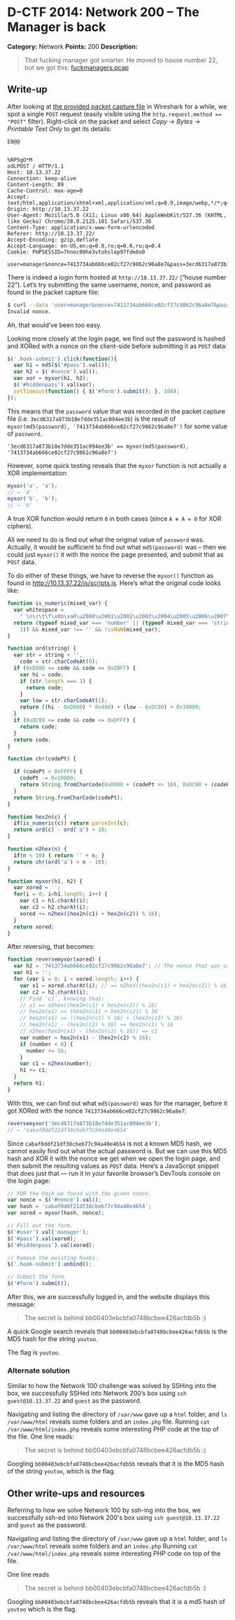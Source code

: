 # D-CTF 2014: Network 200 – The Manager is back

**Category:** Network
**Points:** 200
**Description:**

> That fucking manager got smarter. He moved to house number 22, but we got this: [fuckmanagers.pcap](manager.pcap)

## Write-up

After looking at [the provided packet capture file](manager.pcap) in Wireshark for a while, we spot a single `POST` request (easily visible using the `http.request.method == "POST"` filter). Right-click on the packet and select _Copy_ → _Bytes_ → _Printable Text Only_ to get its details:

```
E8@@


%RP5gO*M
odLPOST / HTTP/1.1
Host: 10.13.37.22
Connection: keep-alive
Content-Length: 89
Cache-Control: max-age=0
Accept: text/html,application/xhtml+xml,application/xml;q=0.9,image/webp,*/*;q=0.8
Origin: http://10.13.37.22
User-Agent: Mozilla/5.0 (X11; Linux x86_64) AppleWebKit/537.36 (KHTML, like Gecko) Chrome/38.0.2125.101 Safari/537.36
Content-Type: application/x-www-form-urlencoded
Referer: http://10.13.37.22/
Accept-Encoding: gzip,deflate
Accept-Language: en-US,en;q=0.8,ro;q=0.6,ru;q=0.4
Cookie: PHPSESSID=7hnoc09he3vtohslep97fdm8o0

user=manager&nonce=7413734ab666ce02cf27c9862c96a8e7&pass=3ecd6317a873b18e7dde351ac094ee3b
```

There is indeed a login form hosted at `http://10.13.37.22/` (“house number 22”). Let’s try submitting the same username, nonce, and password as found in the packet capture file:

```bash
$ curl --data 'user=manager&nonce=7413734ab666ce02cf27c9862c96a8e7&pass=3ecd6317a873b18e7dde351ac094ee3b' http://10.13.37.22/
Invalid nonce.
```

Ah, that would’ve been too easy.

Looking more closely at the login page, we find out the password is hashed and XORed with a nonce on the client-side before submitting it as `POST` data:

```js
$('.hook-submit').click(function(){
  var h1 = md5($('#pass').val());
  var h2 = $('#nonce').val();
  var xor = myxor(h1, h2);
  $('#hiddenpass').val(xor);
  setTimeout(function() { $('#form').submit(); }, 100);
});
```

This means that the `password` value that was recorded in the packet capture file (i.e. `3ecd6317a873b18e7dde351ac094ee3b`) is the result of `myxor(md5(password), '7413734ab666ce02cf27c9862c96a8e7')` for some value of `password`.

```
'3ecd6317a873b18e7dde351ac094ee3b' == myxor(md5(password), '7413734ab666ce02cf27c9862c96a8e7')
```

However, some quick testing reveals that the `myxor` function is not actually a XOR implementation:

```js
myxor('a', 'a');
// → '4'
myxor('b', 'b');
// → '6'
```

A true XOR function would return `0` in both cases (since `A ⊕ A = 0` for XOR ciphers).

All we need to do is find out what the original value of `password` was. Actually, it would be sufficient to find out what `md5(password)` was – then we could just `myxor()` it with the nonce the page presented, and submit that as `POST` data.

To do either of these things, we have to reverse the `myxor()` function as found in <http://10.13.37.22/js/scripts.js>. Here’s what the original code looks like:

```js
function is_numeric(mixed_var) {
  var whitespace =
    " \n\r\t\f\x0b\xa0\u2000\u2001\u2002\u2003\u2004\u2005\u2006\u2007\u2008\u2009\u200a\u200b\u2028\u2029\u3000";
  return (typeof mixed_var === 'number' || (typeof mixed_var === 'string' && whitespace.indexOf(mixed_var.slice(-1)) === -
    1)) && mixed_var !== '' && !isNaN(mixed_var);
}

function ord(string) {
  var str = string + '',
    code = str.charCodeAt(0);
  if (0xD800 <= code && code <= 0xDBFF) {
    var hi = code;
    if (str.length === 1) {
      return code;
    }
    var low = str.charCodeAt(1);
    return ((hi - 0xD800) * 0x400) + (low - 0xDC00) + 0x10000;
  }
  if (0xDC00 <= code && code <= 0xDFFF) {
    return code;
  }
  return code;
}

function chr(codePt) {

  if (codePt > 0xFFFF) {
    codePt -= 0x10000;
    return String.fromCharCode(0xD800 + (codePt >> 10), 0xDC00 + (codePt & 0x3FF));
  }
  return String.fromCharCode(codePt);
}

function hex2n(c) {
  if(is_numeric(c)) return parseInt(c);
  return ord(c) - ord('a') + 10;
}

function n2hex(n) {
  if(n < 10) { return '' + n; }
  return chr(ord('a') + n - 10);
}

function myxor(h1, h2) {
  var xored = '';
  for(i = 0; i<h1.length; i++) {
    var c1 = h1.charAt(i);
    var c2 = h2.charAt(i);
    xored += n2hex((hex2n(c1) + hex2n(c2)) % 16);
  }
  return xored;
}
```

After reversing, that becomes:

```js
function reversemyxor(xored) {
  var h2 = '7413734ab666ce02cf27c9862c96a8e7'; // The nonce that was used by the manager.
  var h1 = '';
  for (var i = 0; i < xored.length; i++) {
    var x1 = xored.charAt(i); // == n2hex((hex2n(c1) + hex2n(c2)) % 16)
    var c2 = h2.charAt(i);
    // Find `c1`, knowing that:
    // x1 == n2hex((hex2n(c1) + hex2n(c2)) % 16)
    // hex2n(x1) == (hex2n(c1) + hex2n(c2)) % 16
    // hex2n(x1) == ((hex2n(c1) % 16) + (hex2n(c2) % 16)
    // hex2n(x1) - (hex2n(c2) % 16) == hex2n(c1) % 16
    // n2hex(hex2n(x1) - (hex2n(c2) % 16)) == c1
    var number = hex2n(x1) - (hex2n(c2) % 16);
    if (number < 0) {
      number += 16;
    }
    var c1 = n2hex(number);
    h1 += c1;
  }
  return h1;
}
```

With this, we can find out what `md5(password)` was for the manager, before it got XORed with the nonce `7413734ab666ce02cf27c9862c96a8e7`:

```js
reversemyxor('3ecd6317a873b18e7dde351ac094ee3b');
// → 'cabaf0ddf21df38cbeb77c94a40e4654'
```

Since `cabaf0ddf21df38cbeb77c94a40e4654` is not a known MD5 hash, we cannot easily find out what the actual password is. But we can use this MD5 hash and XOR it with the nonce we get when we open the login page, and then submit the resulting values as `POST` data. Here’s a JavaScript snippet that does just that — run it in your favorite browser’s DevTools console on the login page:

```js
// XOR the hash we found with the given nonce.
var nonce = $('#nonce').val();
var hash = 'cabaf0ddf21df38cbeb77c94a40e4654';
var xored = myxor(hash, nonce);

// Fill out the form.
$('#user').val('manager');
$('#pass').val(xored);
$('#hiddenpass').val(xored);

// Remove the existing hooks.
$('.hook-submit').unbind();

// Submit the form.
$('#form').submit();
```

After this, we are successfully logged in, and the website displays this message:

> The secret is behind bb00403ebcbfa0748bcbee426acfdb5b :)

A quick Google search reveals that `bb00403ebcbfa0748bcbee426acfdb5b` is the MD5 hash for the string `youtoo`.

The flag is `youtoo`.

### Alternate solution

Similar to how the Network 100 challenge was solved by SSHing into the box, we successfully SSHed into Network 200’s box using `ssh guest@10.13.37.22` and `guest` as the password.

Navigating and listing the directory of `/var/www` gave up a `html` folder, and `ls /var/www/html` reveals some folders and an `index.php` file. Running `cat /var/www/html/index.php` reveals some interesting PHP code at the top of the file. One line reads:

> The secret is behind bb00403ebcbfa0748bcbee426acfdb5b :)

Googling `bb00403ebcbfa0748bcbee426acfdb5b` reveals that it is the MD5 hash of the string `youtoo`, which is the flag.

## Other write-ups and resources

Referring to how we solve Network 100 by ssh-ing into the box, we successfully ssh-ed into Network 200's box using `ssh guest@10.13.37.22` and `guest` as the password.

Navigating and listing the directory of `/var/www` gave up a `html` folder, and `ls /var/www/html` reveals some folders and an `index.php`
Running `cat /var/www/html/index.php` reveals some interesting PHP code on top of the file.

One line reads
> The secret is behind bb00403ebcbfa0748bcbee426acfdb5b :)

Googling `bb00403ebcbfa0748bcbee426acfdb5b` reveals that it is a md5 hash of `youtoo` which is the flag.

